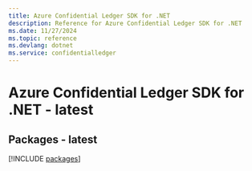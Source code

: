 ```yaml
---
title: Azure Confidential Ledger SDK for .NET
description: Reference for Azure Confidential Ledger SDK for .NET
ms.date: 11/27/2024
ms.topic: reference
ms.devlang: dotnet
ms.service: confidentialledger
---
```

# Azure Confidential Ledger SDK for .NET - latest
## Packages - latest
[!INCLUDE [packages](confidential-ledger-index.md)]